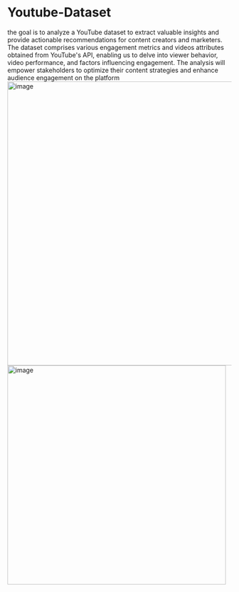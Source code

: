 # Youtube-Dataset
 the goal is to analyze a YouTube dataset to extract
 valuable insights and provide actionable recommendations for content creators
 and marketers. The dataset comprises various engagement metrics and videos
 attributes obtained from YouTube's API, enabling us to delve into viewer
 behavior, video performance, and factors influencing engagement. The analysis
 will empower stakeholders to optimize their content strategies and enhance
 audience engagement on the platform
 <img width="636" alt="image" src="https://github.com/user-attachments/assets/27f5d92e-636a-4d72-9b93-7c55ffabf1e4" />
 <img width="491" alt="image" src="https://github.com/user-attachments/assets/80fabc8a-f9e4-4c61-a5d1-f80ebfc5d175" />
 


